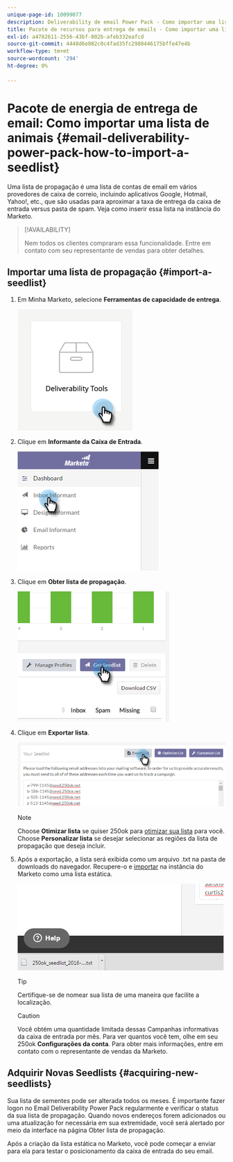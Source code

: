 ```yaml
---
unique-page-id: 10099077
description: Deliverability de email Power Pack - Como importar uma lista de propagação - Documentos do Marketo - Documentação do produto
title: Pacote de recursos para entrega de emails - Como importar uma lista de propagação
exl-id: a4782611-2556-43bf-802b-afeb332eafcd
source-git-commit: 4448d6e082c0c4fad35fc2980446175bffe47e4b
workflow-type: tm+mt
source-wordcount: '294'
ht-degree: 0%

---
```


# Pacote de energia de entrega de email: Como importar uma lista de animais {#email-deliverability-power-pack-how-to-import-a-seedlist}

Uma lista de propagação é uma lista de contas de email em vários provedores de caixa de correio, incluindo aplicativos Google, Hotmail, Yahoo!, etc., que são usadas para aproximar a taxa de entrega da caixa de entrada versus pasta de spam. Veja como inserir essa lista na instância do Marketo.

>[!AVAILABILITY]
>
>Nem todos os clientes compraram essa funcionalidade. Entre em contato com seu representante de vendas para obter detalhes.

## Importar uma lista de propagação {#import-a-seedlist}

1. Em Minha Marketo, selecione **Ferramentas de capacidade de entrega**.

   ![](assets/email-deliverability-power-pack-1.png)

1. Clique em **Informante da Caixa de Entrada**.

   ![](assets/two-1.png)

1. Clique em **Obter lista de propagação**.

   ![](assets/three-1.png)

1. Clique em **Exportar lista**.

   ![](assets/four.png)

   >[!NOTE]
   >
   >Choose **Otimizar lista** se quiser 250ok para [otimizar sua lista](https://help.returnpath.com/hc/en-us/articles/360046746451-What-is-250ok-s-seedlist-optimizer-and-why-should-I-use-it-) para você. Choose **Personalizar lista** se desejar selecionar as regiões da lista de propagação que deseja incluir.

1. Após a exportação, a lista será exibida como um arquivo .txt na pasta de downloads do navegador. Recupere-o e [importar](/help/marketo/getting-started/quick-wins/import-a-list-of-people.md) na instância do Marketo como uma lista estática.

   ![](assets/five.png)

   >[!TIP]
   >
   >Certifique-se de nomear sua lista de uma maneira que facilite a localização.

   >[!CAUTION]
   >
   >Você obtém uma quantidade limitada dessas Campanhas informativas da caixa de entrada por mês. Para ver quantos você tem, olhe em seu 250ok **Configurações da conta**. Para obter mais informações, entre em contato com o representante de vendas da Marketo.

## Adquirir Novas Seedlists {#acquiring-new-seedlists}

Sua lista de sementes pode ser alterada todos os meses. É importante fazer logon no Email Deliverability Power Pack regularmente e verificar o status da sua lista de propagação. Quando novos endereços forem adicionados ou uma atualização for necessária em sua extremidade, você será alertado por meio da interface na página Obter lista de propagação.

Após a criação da lista estática no Marketo, você pode começar a enviar para ela para testar o posicionamento da caixa de entrada do seu email.
